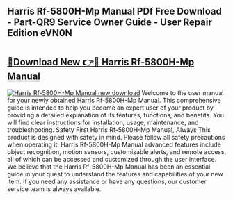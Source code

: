 ## Harris Rf-5800H-Mp Manual PDf Free Download - Part-QR9 Service Owner Guide - User Repair Edition eVN0N

# <h2><a href="http://bc42600.oget.top/?id=Harris+Rf-5800H-Mp+Manual">🔗Download New 👉🔴 Harris Rf-5800H-Mp Manual</a></h2>

[![Harris Rf-5800H-Mp Manual new download](https://i.imgur.com/5g1atiW.png)](http://bc42600.oget.top/?id=Harris+Rf-5800H-Mp+Manual)
Welcome to the user manual for your newly obtained Harris Rf-5800H-Mp Manual. This comprehensive guide is intended to help you become an expert user of your product by providing a detailed explanation of its features, functions, and benefits. You will find clear instructions for installation, usage, maintenance, and troubleshooting. Safety First Harris Rf-5800H-Mp Manual, Always This product is designed with safety in mind. Please follow all safety precautions when operating it. Harris Rf-5800H-Mp Manual advanced features include object recognition, motion sensors, customizable alerts, and remote access, all of which can be accessed and customized through the user interface. We believe that the Harris Rf-5800H-Mp Manual has been an essential guide in your quest to understand the features and capabilities of your new item. If you need any assistance or have any questions, our customer service team is always available.
